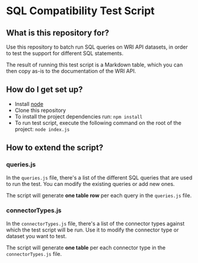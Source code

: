 # SQL Compatibility Test Script

## What is this repository for?

Use this repository to batch run SQL queries on WRI API datasets, in order to test the support for different SQL statements.

The result of running this test script is a Markdown table, which you can then copy as-is to the documentation of the WRI API.

## How do I get set up?

* Install [node](https://nodejs.org/en/)
* Clone this repository
* To install the project dependencies run: `npm install`
* To run test script, execute the following command on the root of the project: `node index.js`

## How to extend the script?

### queries.js

In the `queries.js` file, there's a list of the different SQL queries that are used to run the test. You can modify the existing queries or add new ones.

The script will generate **one table row** per each query in the `queries.js` file.

### connectorTypes.js

In the `connectorTypes.js` file, there's a list of the connector types against which the test script will be run. Use it to modify the connector type or dataset you want to test.

The script will generate **one table** per each connector type in the `connectorTypes.js` file.
